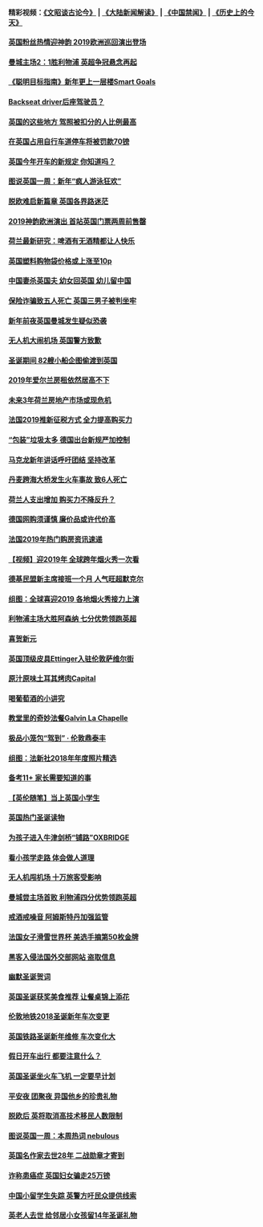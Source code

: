 #### 精彩视频：[《文昭谈古论今》](https://github.com/gfw-breaker/wenzhao/blob/master/README.md?t=01071230) | [《大陆新闻解读》](https://github.com/gfw-breaker/ntdtv-comedy/blob/master/README.md?t=01071230) | [《中国禁闻》](https://github.com/gfw-breaker/ntdtv-news/blob/master/README.md?t=01071230) | [《历史上的今天》](https://github.com/gfw-breaker/today-in-history/blob/master/README.md?t=01071230) 

#### [英国粉丝热情迎神韵 2019欧洲巡回演出登场](../pages/nsc974/n10958683.md?t=01071230) 

#### [曼城主场2：1胜利物浦 英超争冠悬念再起](../pages/nsc974/n10954843.md?t=01071230) 

#### [《聪明目标指南》新年更上一层楼Smart Goals](../pages/nsc974/n10954583.md?t=01071230) 

#### [Backseat driver后座驾驶员？](../pages/nsc974/n10954192.md?t=01071230) 

#### [英国的这些地方 驾照被扣分的人比例最高](../pages/nsc974/n10954152.md?t=01071230) 

#### [在英国占用自行车道停车将被罚款70镑](../pages/nsc974/n10954142.md?t=01071230) 

#### [英国今年开车的新规定 你知道吗？](../pages/nsc974/n10953267.md?t=01071230) 

#### [图说英国一周：新年“疯人游泳狂欢”](../pages/nsc974/n10953234.md?t=01071230) 

#### [脱欧难启新篇章 英国各界路迷茫](../pages/nsc974/n10951727.md?t=01071230) 

#### [2019神韵欧洲演出 首站英国门票两周前售罄](../pages/nsc974/n10951678.md?t=01071230) 

#### [荷兰最新研究：啤酒有无酒精都让人快乐](../pages/nsc974/n10950834.md?t=01071230) 

#### [英国塑料购物袋价格或上涨至10p](../pages/nsc974/n10951770.md?t=01071230) 

#### [中国妻杀英国夫 幼女回英国 幼儿留中国](../pages/nsc974/n10951754.md?t=01071230) 

#### [保险诈骗致五人死亡 英国三男子被判坐牢](../pages/nsc974/n10951747.md?t=01071230) 

#### [新年前夜英国曼城发生疑似恐袭](../pages/nsc974/n10951741.md?t=01071230) 

#### [无人机大闹机场 英国警方致歉](../pages/nsc974/n10951733.md?t=01071230) 

#### [圣诞期间 82艘小船企图偷渡到英国](../pages/nsc974/n10951711.md?t=01071230) 

#### [2019年爱尔兰房租依然居高不下](../pages/nsc974/n10950906.md?t=01071230) 

#### [未来3年荷兰房地产市场或现危机](../pages/nsc974/n10950888.md?t=01071230) 

#### [法国2019推新征税方式 全力提高购买力](../pages/nsc974/n10946987.md?t=01071230) 

#### [“包装”垃圾太多 德国出台新规严加控制](../pages/nsc974/n10948358.md?t=01071230) 

#### [马克龙新年讲话呼吁团结 坚持改革](../pages/nsc974/n10947012.md?t=01071230) 

#### [丹麦跨海大桥发生火车事故 致6人死亡](../pages/nsc974/n10948353.md?t=01071230) 

#### [荷兰人支出增加 购买力不降反升？](../pages/nsc974/n10948390.md?t=01071230) 

#### [德国网购须谨慎 廉价品或许代价高](../pages/nsc974/n10948233.md?t=01071230) 

#### [法国2019年热门购房资讯速递](../pages/nsc974/n10947033.md?t=01071230) 

#### [【视频】迎2019年 全球跨年烟火秀一次看](../pages/nsc974/n10946627.md?t=01071230) 

#### [德基民盟新主席接班一个月 人气旺超默克尔](../pages/nsc974/n10946634.md?t=01071230) 

#### [组图：全球喜迎2019 各地烟火秀接力上演](../pages/nsc974/n10945584.md?t=01071230) 

#### [利物浦主场大胜阿森纳 七分优势领跑英超](../pages/nsc974/n10945421.md?t=01071230) 

#### [喜贺新元](../pages/nsc974/n10936605.md?t=01071230) 

#### [英国顶级皮具Ettinger入驻伦敦萨维尔街](../pages/nsc974/n10936595.md?t=01071230) 

#### [原汁原味土耳其烤肉Capital](../pages/nsc974/n10936573.md?t=01071230) 

#### [喝葡萄酒的小讲究](../pages/nsc974/n10936535.md?t=01071230) 

#### [教堂里的奇妙法餐Galvin La Chapelle](../pages/nsc974/n10935913.md?t=01071230) 

#### [极品小笼包“驾到” · 伦敦鼎泰丰](../pages/nsc974/n10935791.md?t=01071230) 

#### [组图：法新社2018年年度照片精选](../pages/nsc974/n10935213.md?t=01071230) 

#### [备考11+ 家长需要知道的事](../pages/nsc974/n10934312.md?t=01071230) 

#### [【英伦随笔】当上英国小学生](../pages/nsc974/n10934305.md?t=01071230) 

#### [英国热门圣诞读物](../pages/nsc974/n10934285.md?t=01071230) 

#### [为孩子进入牛津剑桥“铺路”OXBRIDGE](../pages/nsc974/n10934233.md?t=01071230) 

#### [看小孩学走路 体会做人道理](../pages/nsc974/n10934169.md?t=01071230) 

#### [无人机闯机场  十万旅客受影响](../pages/nsc974/n10934028.md?t=01071230) 

#### [曼城尝主场首败 利物浦四分优势领跑英超](../pages/nsc974/n10932818.md?t=01071230) 

#### [戒酒戒噪音 阿姆斯特丹加强监管](../pages/nsc974/n10928070.md?t=01071230) 

#### [法国女子滑雪世界杯 美选手摘第50枚金牌](../pages/nsc974/n10927351.md?t=01071230) 

#### [黑客入侵法国外交部网站 盗取信息](../pages/nsc974/n10927269.md?t=01071230) 

#### [幽默圣诞贺词](../pages/nsc974/n10926672.md?t=01071230) 

#### [英国圣诞获奖美食推荐 让餐桌锦上添花](../pages/nsc974/n10926641.md?t=01071230) 

#### [伦敦地铁2018圣诞新年车次变更](../pages/nsc974/n10926629.md?t=01071230) 

#### [英国铁路圣诞新年维修 车次变化大](../pages/nsc974/n10926618.md?t=01071230) 

#### [假日开车出行 都要注意什么？](../pages/nsc974/n10926610.md?t=01071230) 

#### [英国圣诞坐火车飞机 一定要早计划](../pages/nsc974/n10926599.md?t=01071230) 

#### [平安夜 团聚夜 异国他乡的珍贵礼物](../pages/nsc974/n10925634.md?t=01071230) 

#### [脱欧后 英将取消高技术移民人数限制](../pages/nsc974/n10924981.md?t=01071230) 

#### [图说英国一周：本周热词 nebulous](../pages/nsc974/n10925020.md?t=01071230) 

#### [英国名作家去世28年 二战勋章才寄到](../pages/nsc974/n10925014.md?t=01071230) 

#### [诈称患癌症 英国妇女骗走25万镑](../pages/nsc974/n10925008.md?t=01071230) 

#### [中国小留学生失踪  英警方吁民众提供线索](../pages/nsc974/n10925001.md?t=01071230) 

#### [英老人去世 给邻居小女孩留14年圣诞礼物](../pages/nsc974/n10924997.md?t=01071230) 

